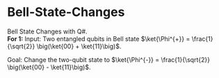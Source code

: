 # Bell-State-Changes
Bell State Changes with Q#.<br>
**For 1:**
Input: Two entangled qubits in Bell state $\ket{\Phi^{+}} = \frac{1}{\sqrt{2}} \big(\ket{00} + \ket{11}\big)$.

Goal: Change the two-qubit state to $\ket{\Phi^{-}} = \frac{1}{\sqrt{2}} \big(\ket{00} - \ket{11}\big)$.
